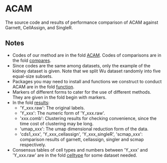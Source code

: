 # ACAM

The source code and results of performance comparison of ACAM against Garnett, CellAssign, and SingleR.

## Notes

- Codes of our method are in the fold [ACAM](./ACAM/). Codes of comparisons are in the fold [compares](./compares/). 
- Since codes are the same among datasets, only the example of the kidney dataset is given. Note that we split Wu dataset randomly into five equal-size subsets. 
- Packages you may need to install and functions we construct to conduct ACAM are in the fold [function](./function/).
- Markers of different forms to cater for the use of different methods. They are given in the fold begin with markers.
- In the fold [results](./results/):
  - 'Y_xxx.raw': The original labels.
  - 'Y_xxx': The numeric form of 'Y_xxx.raw'.
  - 'xxx.comb': Clustering results for checking convenience, since the time cost of clustering may be long.
  - 'umap_xxx': The umap dimensional reduction form of the data.
  - 'cds1_xxx', 'Y_xxx_cellassign', 'Y_xxx_singleR', 'scmap_xxx': comparison results of garnett, cellassign, singler and scmap respectively.
- Consensus tables of cell types and numbers between 'Y_xxx' and 'Y_xxx.raw' are in the fold [celltype](./celltype/) for some dataset needed.
